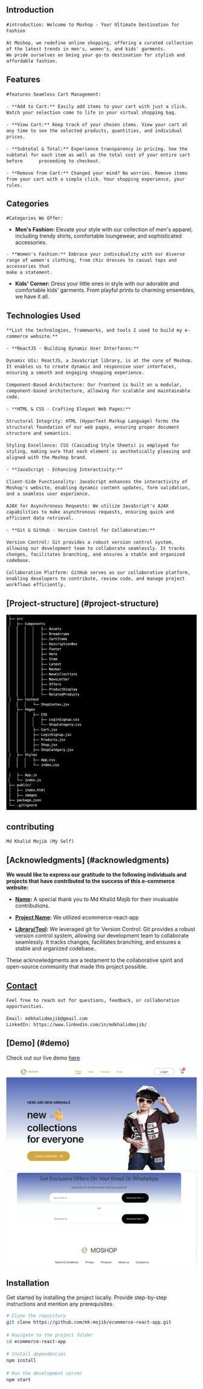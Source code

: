 
## Introduction
    #introduction: Welcome to Moshop - Your Ultimate Destination for Fashion

    At Moshop, we redefine online shopping, offering a curated collection of the latest trends in men's, women's, and kids' garments.
    We pride ourselves on being your go-to destination for stylish and affordable fashion.

## Features
    #features Seamless Cart Management: 

    - **Add to Cart:** Easily add items to your cart with just a click. Watch your selection come to life in your virtual shopping bag.

    - **View Cart:** Keep track of your chosen items. View your cart at any time to see the selected products, quantities, and individual prices.

    - **Subtotal & Total:** Experience transparency in pricing. See the subtotal for each item as well as the total cost of your entire cart before      proceeding to checkout.

    - **Remove from Cart:** Changed your mind? No worries. Remove items from your cart with a simple click. Your shopping experience, your rules.

## Categories
    #Categories We Offer:

   - **Men's Fashion:** Elevate your style with our collection of men's apparel, including trendy shirts, comfortable loungewear, and sophisticated accessories.

    - **Women's Fashion:** Embrace your individuality with our diverse range of women's clothing, from chic dresses to casual tops and accessories that
    make a statement.

   - **Kids' Corner:** Dress your little ones in style with our adorable and comfortable kids' garments. From playful prints to charming ensembles, we 
   have it   all.

## Technologies Used
        
    **List the technologies, frameworks, and tools I used to build my e-commerce website.**

    - **ReactJS - Building Dynamic User Interfaces:**

    Dynamic UIs: ReactJS, a JavaScript library, is at the core of Moshop. It enables us to create dynamic and responsive user interfaces, ensuring a smooth and engaging shopping experience.

    Component-Based Architecture: Our frontend is built on a modular, component-based architecture, allowing for scalable and maintainable code.

    - **HTML & CSS - Crafting Elegant Web Pages:**

    Structural Integrity: HTML (HyperText Markup Language) forms the structural foundation of our web pages, ensuring proper document structure and semantics.

    Styling Excellence: CSS (Cascading Style Sheets) is employed for styling, making sure that each element is aesthetically pleasing and aligned with the Moshop brand.

    - **JavaScript - Enhancing Interactivity:**

    Client-Side Functionality: JavaScript enhances the interactivity of Moshop's website, enabling dynamic content updates, form validation, and a seamless user experience.

    AJAX for Asynchronous Requests: We utilize JavaScript's AJAX capabilities to make asynchronous requests, ensuring quick and efficient data retrieval.

    - **Git & GitHub - Version Control for Collaboration:**

    Version Control: Git provides a robust version control system, allowing our development team to collaborate seamlessly. It tracks changes, facilitates branching, and ensures a stable and organized codebase.

    Collaboration Platform: GitHub serves as our collaborative platform, enabling developers to contribute, review code, and manage project workflows efficiently.

## [Project-structure] (#project-structure)
 
![alt text](image-2.png)

## contributing
    Md Khalid Mojib (My Self)

## [Acknowledgments] (#acknowledgments)

  **We would like to express our gratitude to the following individuals and projects that have contributed to the success of this e-commerce website:**

- **[Name](https://github.com/mk-mojib):** A special thank you to Md Khalid Mojib for their invaluable contributions.

- **[Project Name](https://github.com/ecommerce-react-app):** We utilized ecommerce-react-app


- **[Library/Tool](https://github.com/git):** We leveraged git for     Version Control: Git provides a robust version control system,
 allowing our development team to collaborate seamlessly. It tracks changes, facilitates branching, and ensures a stable and organized codebase..

These acknowledgments are a testament to the collaborative spirit and open-source community that made this project possible.

## [Contact](#contact)

    Feel free to reach out for questions, feedback, or collaboration opportunities.

    Email: mdkhalidmojib@gmail.com
    LinkedIn: https://www.linkedin.com/in/mdkhalidmojib/

## [Demo] (#demo)

Check out our live demo [here](https://mk-mojib.github.io/ecommerce-react-app/)

![navbar & hero](image.png)
![footer](image-1.png)

## Installation

Get started by installing the project locally. Provide step-by-step instructions and mention any prerequisites.

```bash
# Clone the repository
git clone https://github.com/mk-mojib/ecommerce-react-app.git

# Navigate to the project folder
cd ecommerce-react-app

# Install dependencies
npm install

# Run the development server
npm start
